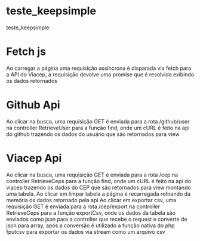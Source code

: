 # teste_keepsimple
teste_keepsimple

# Fetch js
Ao carregar a página uma requisição assíncrona é disparada via fetch para a API do Viacep, a requisição devolve uma promise que é resolvida exibindo os dados retornados

# Github Api
Ao clicar na busca, uma requisição GET é enviada para a rota /github/user na controller RetrieveUser para a função find, onde um cURL é feito na api do github trazendo os dados do usuário que são retornados para view

# Viacep Api
Ao clicar na busca, uma requisição GET é enviada para a rota /cep na controller RetrieveCeps para a função find, onde um cURL é feito na api do viacep trazendo os dados do CEP que são retornados para view montando uma tabela.
Ao clicar em limpar tabela a página é recarregada retirando da memória os dados retornado pela api
Ao clicar em exportar csv, uma requisição GET é enviada para a rota /cep/export na controller RetrieveCeps para a função exportCsv, onde os dados da tabela são enviados como json para a controller que recebe o request e converte de json para array, após a conversão é utilizado a função nativa do php fputcsv para exportar os dados via stream como um arquivo csv